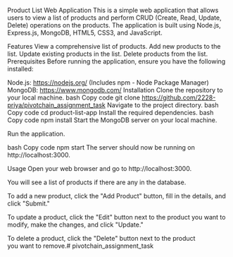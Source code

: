 Product List Web Application
This is a simple web application that allows users to view a list of products and perform CRUD (Create, Read, Update, Delete) operations on the products. The application is built using Node.js, Express.js, MongoDB, HTML5, CSS3, and JavaScript.

Features
View a comprehensive list of products.
Add new products to the list.
Update existing products in the list.
Delete products from the list.
Prerequisites
Before running the application, ensure you have the following installed:

Node.js: https://nodejs.org/ (Includes npm - Node Package Manager)
MongoDB: https://www.mongodb.com/
Installation
Clone the repository to your local machine.
bash
Copy code
git clone https://github.com/2228-priya/pivotchain_assignment_task
Navigate to the project directory.
bash
Copy code
cd product-list-app
Install the required dependencies.
bash
Copy code
npm install
Start the MongoDB server on your local machine.

Run the application.

bash
Copy code
npm start
The server should now be running on http://localhost:3000.

Usage
Open your web browser and go to http://localhost:3000.

You will see a list of products if there are any in the database.

To add a new product, click the "Add Product" button, fill in the details, and click "Submit."

To update a product, click the "Edit" button next to the product you want to modify, make the changes, and click "Update."

To delete a product, click the "Delete" button next to the product you want to remove.# pivotchain_assignment_task
